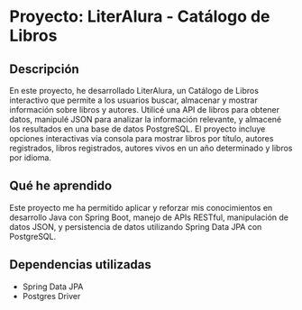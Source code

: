 # Proyecto: LiterAlura - Catálogo de Libros

## Descripción

En este proyecto, he desarrollado LiterAlura, un Catálogo de Libros interactivo que permite a los usuarios buscar, almacenar y mostrar información sobre libros y autores. Utilicé una API de libros para obtener datos, manipulé JSON para analizar la información relevante, y almacené los resultados en una base de datos PostgreSQL. El proyecto incluye opciones interactivas vía consola para mostrar libros por título, autores registrados, libros registrados, autores vivos en un año determinado y libros por idioma.

## Qué he aprendido

Este proyecto me ha permitido aplicar y reforzar mis conocimientos en desarrollo Java con Spring Boot, manejo de APIs RESTful, manipulación de datos JSON, y persistencia de datos utilizando Spring Data JPA con PostgreSQL. 


## Dependencias utilizadas
* Spring Data JPA
* Postgres Driver

